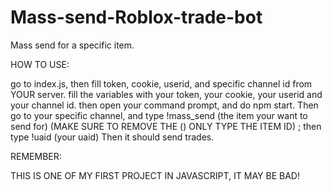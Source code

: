 # Mass-send-Roblox-trade-bot
Mass send for a specific item.

HOW TO USE:

go to index.js, then fill token, cookie, userid, and specific channel id from YOUR server. fill the variables with your token, your cookie, your userid and your channel id.
then open your command prompt, and do npm start.
Then go to your specific channel, and type !mass_send (the item your want to send for) (MAKE SURE TO REMOVE THE () ONLY TYPE THE ITEM ID) ; then type !uaid (your uaid)
Then it should send trades.

REMEMBER:

THIS IS ONE OF MY FIRST PROJECT IN JAVASCRIPT, IT MAY BE BAD!

